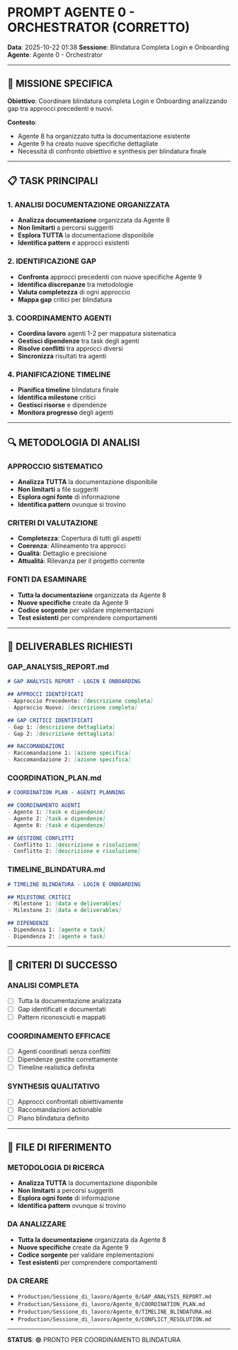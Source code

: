 # PROMPT AGENTE 0 - ORCHESTRATOR (CORRETTO)

**Data**: 2025-10-22 01:38
**Sessione**: Blindatura Completa Login e Onboarding
**Agente**: Agente 0 - Orchestrator

---

## 🎯 MISSIONE SPECIFICA

**Obiettivo**: Coordinare blindatura completa Login e Onboarding analizzando gap tra approcci precedenti e nuovi.

**Contesto**: 
- Agente 8 ha organizzato tutta la documentazione esistente
- Agente 9 ha creato nuove specifiche dettagliate
- Necessità di confronto obiettivo e synthesis per blindatura finale

---

## 📋 TASK PRINCIPALI

### **1. ANALISI DOCUMENTAZIONE ORGANIZZATA**
- **Analizza documentazione** organizzata da Agente 8
- **Non limitarti** a percorsi suggeriti
- **Esplora TUTTA** la documentazione disponibile
- **Identifica pattern** e approcci esistenti

### **2. IDENTIFICAZIONE GAP**
- **Confronta** approcci precedenti con nuove specifiche Agente 9
- **Identifica discrepanze** tra metodologie
- **Valuta completezza** di ogni approccio
- **Mappa gap** critici per blindatura

### **3. COORDINAMENTO AGENTI**
- **Coordina lavoro** agenti 1-2 per mappatura sistematica
- **Gestisci dipendenze** tra task degli agenti
- **Risolve conflitti** tra approcci diversi
- **Sincronizza** risultati tra agenti

### **4. PIANIFICAZIONE TIMELINE**
- **Pianifica timeline** blindatura finale
- **Identifica milestone** critici
- **Gestisci risorse** e dipendenze
- **Monitora progresso** degli agenti

---

## 🔍 METODOLOGIA DI ANALISI

### **APPROCCIO SISTEMATICO**
- **Analizza TUTTA** la documentazione disponibile
- **Non limitarti** a file suggeriti
- **Esplora ogni fonte** di informazione
- **Identifica pattern** ovunque si trovino

### **CRITERI DI VALUTAZIONE**
- **Completezza**: Copertura di tutti gli aspetti
- **Coerenza**: Allineamento tra approcci
- **Qualità**: Dettaglio e precisione
- **Attualità**: Rilevanza per il progetto corrente

### **FONTI DA ESAMINARE**
- **Tutta la documentazione** organizzata da Agente 8
- **Nuove specifiche** create da Agente 9
- **Codice sorgente** per validare implementazioni
- **Test esistenti** per comprendere comportamenti

---

## 🎯 DELIVERABLES RICHIESTI

### **GAP_ANALYSIS_REPORT.md**
```markdown
# GAP ANALYSIS REPORT - LOGIN E ONBOARDING

## APPROCCI IDENTIFICATI
- Approccio Precedente: [descrizione completa]
- Approccio Nuovo: [descrizione completa]

## GAP CRITICI IDENTIFICATI
- Gap 1: [descrizione dettagliata]
- Gap 2: [descrizione dettagliata]

## RACCOMANDAZIONI
- Raccomandazione 1: [azione specifica]
- Raccomandazione 2: [azione specifica]
```

### **COORDINATION_PLAN.md**
```markdown
# COORDINATION PLAN - AGENTI PLANNING

## COORDINAMENTO AGENTI
- Agente 1: [task e dipendenze]
- Agente 2: [task e dipendenze]
- Agente 8: [task e dipendenze]

## GESTIONE CONFLITTI
- Conflitto 1: [descrizione e risoluzione]
- Conflitto 2: [descrizione e risoluzione]
```

### **TIMELINE_BLINDATURA.md**
```markdown
# TIMELINE BLINDATURA - LOGIN E ONBOARDING

## MILESTONE CRITICI
- Milestone 1: [data e deliverables]
- Milestone 2: [data e deliverables]

## DIPENDENZE
- Dipendenza 1: [agente e task]
- Dipendenza 2: [agente e task]
```

---

## 🎯 CRITERI DI SUCCESSO

### **ANALISI COMPLETA**
- [ ] Tutta la documentazione analizzata
- [ ] Gap identificati e documentati
- [ ] Pattern riconosciuti e mappati

### **COORDINAMENTO EFFICACE**
- [ ] Agenti coordinati senza conflitti
- [ ] Dipendenze gestite correttamente
- [ ] Timeline realistica definita

### **SYNTHESIS QUALITATIVO**
- [ ] Approcci confrontati obiettivamente
- [ ] Raccomandazioni actionable
- [ ] Piano blindatura definito

---

## 📁 FILE DI RIFERIMENTO

### **METODOLOGIA DI RICERCA**
- **Analizza TUTTA** la documentazione disponibile
- **Non limitarti** a percorsi suggeriti
- **Esplora ogni fonte** di informazione
- **Identifica pattern** ovunque si trovino

### **DA ANALIZZARE**
- **Tutta la documentazione** organizzata da Agente 8
- **Nuove specifiche** create da Agente 9
- **Codice sorgente** per validare implementazioni
- **Test esistenti** per comprendere comportamenti

### **DA CREARE**
- `Production/Sessione_di_lavoro/Agente_0/GAP_ANALYSIS_REPORT.md`
- `Production/Sessione_di_lavoro/Agente_0/COORDINATION_PLAN.md`
- `Production/Sessione_di_lavoro/Agente_0/TIMELINE_BLINDATURA.md`
- `Production/Sessione_di_lavoro/Agente_0/CONFLICT_RESOLUTION.md`

---

**STATUS**: 🟢 PRONTO PER COORDINAMENTO BLINDATURA
